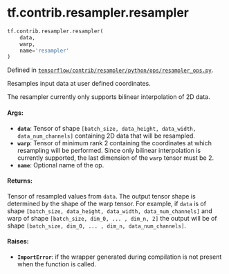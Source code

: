<div itemscope itemtype="http://developers.google.com/ReferenceObject">
<meta itemprop="name" content="tf.contrib.resampler.resampler" />
</div>

# tf.contrib.resampler.resampler

``` python
tf.contrib.resampler.resampler(
    data,
    warp,
    name='resampler'
)
```



Defined in [`tensorflow/contrib/resampler/python/ops/resampler_ops.py`](https://www.tensorflow.org/code/tensorflow/contrib/resampler/python/ops/resampler_ops.py).

Resamples input data at user defined coordinates.

The resampler currently only supports bilinear interpolation of 2D data.

#### Args:

* <b>`data`</b>: Tensor of shape `[batch_size, data_height, data_width,
    data_num_channels]` containing 2D data that will be resampled.
* <b>`warp`</b>: Tensor of minimum rank 2 containing the coordinates at which
    resampling will be performed. Since only bilinear interpolation is
    currently supported, the last dimension of the `warp` tensor must be 2.
* <b>`name`</b>: Optional name of the op.


#### Returns:

Tensor of resampled values from `data`. The output tensor shape is
determined by the shape of the warp tensor. For example, if `data` is of
shape `[batch_size, data_height, data_width, data_num_channels]` and warp of
shape `[batch_size, dim_0, ... , dim_n, 2]` the output will be of shape
`[batch_size, dim_0, ... , dim_n, data_num_channels]`.


#### Raises:

* <b>`ImportError`</b>: if the wrapper generated during compilation is not present when
  the function is called.